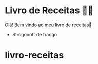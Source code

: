 # Livro de Receitas :man_cook:

Olá!  Bem vindo ao meu livro de receitas:wave:

- Strogonoff de frango
# livro-receitas
